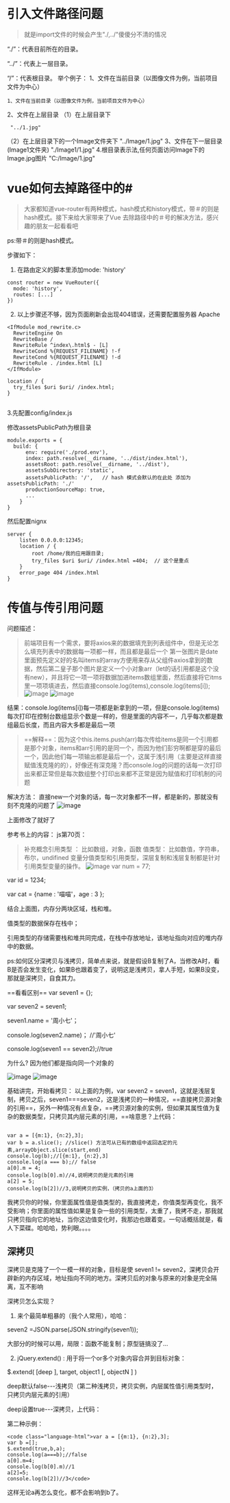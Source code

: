 # 引入文件路径问题
> 就是import文件的时候会产生"./,../"傻傻分不清的情况

“./”：代表目前所在的目录。

“../”：代表上一层目录。

“/”：代表根目录。
举个例子：
1、文件在当前目录（以图像文件为例，当前项目文件为中心）
```
1、文件在当前目录（以图像文件为例，当前项目文件为中心）
```
2、文件在上层目录 
（1）在上层目录下
```
 "../1.jpg"
```
（2）在上层目录下的一个Image文件夹下
"../Image/1.jpg"
3、文件在下一层目录(Image1文件夹)
   "./Image1/1.jpg"
 4.根目录表示法,任何页面访问Image下的Image.jpg图片
    "C:/Image/1.jpg"

# vue如何去掉路径中的#

> 大家都知道vue-router有两种模式，hash模式和history模式，带＃的则是hash模式。接下来给大家带来了Vue 去除路径中的＃号的解决方法，感兴趣的朋友一起看看吧

ps:带＃的则是hash模式。

步骤如下：
1. 在路由定义的脚本里添加mode: 'history'
```
const router = new VueRouter({
  mode: 'history',
  routes: [...]
})
``` 
2. 以上步骤还不够，因为页面刷新会出现404错误，还需要配置服务器
Apache
```
<IfModule mod_rewrite.c>
  RewriteEngine On
  RewriteBase /
  RewriteRule ^index\.html$ - [L]
  RewriteCond %{REQUEST_FILENAME} !-f
  RewriteCond %{REQUEST_FILENAME} !-d
  RewriteRule . /index.html [L]
</IfModule>

location / {
  try_files $uri $uri/ /index.html;
}


```
3.先配置config/index.js

修改assetsPublicPath为根目录

```
module.exports = {
  build: {
      env: require('./prod.env'),
      index: path.resolve(__dirname, '../dist/index.html'),
      assetsRoot: path.resolve(__dirname, '../dist'),
      assetsSubDirectory: 'static',
      assetsPublicPath: '/',   // hash 模式会默认的在此处 添加为 assetsPublicPath: './'
      productionSourceMap: true,
      ...
    }
}
```
然后配置nignx
```
server {
    listen 0.0.0.0:12345;
    location / {
        root /home/我的应用跟目录;
        try_files $uri $uri/ /index.html =404;  // 这个是重点
    }
    error_page 404 /index.html
}
```

# 传值与传引用问题
问题描述：
> 前端项目有一个需求，要将axios来的数据填充到列表组件中，但是无论怎么填充列表中的数据每一项都一样，而且都是最后一个
第一张图片是date里面预先定义好的名叫items的array方便用来存从父组件axios拿到的数据，然后第二皇子那个图片是定义一个小对象arr（let的话引用都是这个没有new），并且将它一项一项将数据加进items数组里面，然后直接将它itms里一项项填进去，然后直接console.log(items),console.log(items[i]);
![image](https://note.youdao.com/yws/public/resource/bb50e794c49c05e7417f6cdb0b9dfd1f/xmlnote/EA07848E1FE54552AD95248440E46B88/7745)
![image](https://note.youdao.com/yws/public/resource/bb50e794c49c05e7417f6cdb0b9dfd1f/xmlnote/44C6DD8A8E424EB98D329787B1117A63/7742)

结果：console.log(items[i])每一项都是新拿到的一项，但是console.log(items)每次打印在控制台数组显示个数是一样的，但是里面的内容不一，几乎每次都是数组最后长度，而且内容大多都是最后一项

> ==解释==：因为这个this.items.push(arr)每次传给items是同一个引用都是那个对象，items和arr引用的是同一个，而因为他们彭穷啊都是穿的最后一个，因此他们每一项输出都是最后一个，这属于浅引用（主要是这样直接赋值浅克隆的的），好像还有深克隆？而console.log的问题的话每一次打印出来都正常但是每次数组整个打印出来都不正常是因为赋值和打印机制的问题

解决方法：
直接new一个对象的话，每一次对象都不一样，都是新的，那就没有刻不克隆的问题了
![image](https://note.youdao.com/yws/public/resource/bb50e794c49c05e7417f6cdb0b9dfd1f/xmlnote/C98CDCB75171406FB8571F439D60FCA3/7743)

上面修改了就好了

参考书上的内容：
js第70页：

> 补充概念引用类型 ： 比如数组，对象，函数
值类型： 比如数值，字符串，布尔，undifined
变量分值类型和引用类型，深层复制和浅层复制都是针对引用类型变量的操作。
![image](https://note.youdao.com/yws/public/resource/bb50e794c49c05e7417f6cdb0b9dfd1f/xmlnote/6451A9CA276D4EEF9A004074FE4B5B82/7864)
var num = 77;

var id = 1234;

var cat = {name : '喵喵'，age : 3 };

结合上面图，内存分两块区域，栈和堆。

值类型的数据保存在栈中；

引用类型的存储需要栈和堆共同完成，在栈中存放地址，该地址指向对应的堆内存中的数据。

ps:如何区分深拷贝与浅拷贝，简单点来说，就是假设B复制了A，当修改A时，看B是否会发生变化，如果B也跟着变了，说明这是浅拷贝，拿人手短，如果B没变，那就是深拷贝，自食其力。

==看看区别==
var seven1 = {};

var seven2 = seven1;

seven1.name = '周小七'；

 console.log(seven2.name)； //'周小七'

console.log(seven1 == seven2);//true

为什么? 因为他们都是指向同一个对象的

![image](https://note.youdao.com/yws/public/resource/bb50e794c49c05e7417f6cdb0b9dfd1f/xmlnote/1970A423B51F4C97A41DDF20465D31CB/7865)
![image](https://note.youdao.com/yws/public/resource/bb50e794c49c05e7417f6cdb0b9dfd1f/xmlnote/B2EC65DE5B294DB380168A5EBA4D1BE0/7858)

基础讲完，开始看拷贝：
以上面的为例，var seven2 = seven1，这就是浅层复制，拷贝之后，seven1===seven2，这是浅拷贝的一种情况，==直接拷贝源对象的引用==，另外一种情况有点复杂，==拷贝源对象的实例，但如果其属性值为复杂的数据类型，只拷贝其内层元素的引用，==啥意思？上代码：
```

var a = [{m:1}, {n:2},3]; 
var b = a.slice(); //slice() 方法可从已有的数组中返回选定的元素,arrayObject.slice(start,end)
console.log(b);//[{m:1}, {n:2},3]
console.log(a === b);// false
a[0].m = 4;
console.log(b[0].m)//4,说明拷贝的是元素的引用
a[2] = 5;
console.log(b[2])//3,说明拷贝的实例，（拷贝的a上面的3）
```
我拷贝你的时候，你里面属性值是值类型的，我直接拷走，你值类型再变化，我不受影响；你里面的属性值如果是复杂一些的引用类型，太重了，我拷不走，那我就只拷贝指向它的地址，当你这边值变化时，我那边也跟着变。一句话概括就是，看人下菜碟。哈哈哈，势利眼。。。。

## 深拷贝
深拷贝是克隆了一个一模一样的对象，目标是使 seven1 != seven2，深拷贝会开辟新的内存区域，地址指向不同的地方。深拷贝后的对象与原来的对象是完全隔离，互不影响

深拷贝怎么实现？

1. 来个最简单粗暴的（我个人常用），哈哈：

seven2 =JSON.parse(JSON.stringify(seven1));

大部分的时候可以用，局限：函数不能复制；原型链搞没了...

2. jQuery.extend() : 用于将一个or多个对象内容合并到目标对象：

$.extend( [deep ], target, object1 [, objectN ] )

deep默认false---浅拷贝（第二种浅拷贝，拷贝实例，内层属性值引用类型时，只拷贝内层元素的引用）

deep设置true---深拷贝，上代码：

第二种示例：
```
<code class="language-html">var a = [{m:1}, {n:2},3];
var b =[];
$.extend(true,b,a);
console.log(a===b);//false
a[0].m=4;
console.log(b[0].m)//1
a[2]=5;
console.log(b[2])//3</code>
```
这样无论a再怎么变化，都不会影响到b了。

